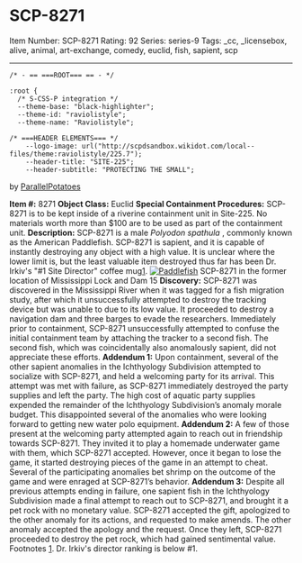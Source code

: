 # SCP-8271
Item Number: SCP-8271
Rating: 92
Series: series-9
Tags: _cc, _licensebox, alive, animal, art-exchange, comedy, euclid, fish, sapient, scp

---

    /* - == ===ROOT=== == - */
     
    :root {
      /* S-CSS-P integration */
      --theme-base: "black-highlighter";
      --theme-id: "raviolistyle";
      --theme-name: "Raviolistyle";
     
    /* ===HEADER ELEMENTS=== */
        --logo-image: url("http://scpdsandbox.wikidot.com/local--files/theme:raviolistyle/225.7");
        --header-title: "SITE-225";
        --header-subtitle: "PROTECTING THE SMALL";
by [ParallelPotatoes](/parallels-potato-page)
  
**Item #:** 8271 
**Object Class:** Euclid
**Special Containment Procedures:** SCP-8271 is to be kept inside of a riverine containment unit in Site-225. No materials worth more than $100 are to be used as part of the containment unit.
**Description:** SCP-8271 is a male _Polyodon spathula_ , commonly known as the American Paddlefish. SCP-8271 is sapient, and it is capable of instantly destroying any object with a high value. It is unclear where the lower limit is, but the least valuable item destroyed thus far has been Dr. Irkiv's "#1 Site Director" coffee mug[1](javascript:;).
[![Paddlefish](https://scp-wiki.wdfiles.com/local--resized-images/scp-8271/Paddlefish/medium.jpg)](https://scp-wiki.wdfiles.com/local--files/scp-8271/Paddlefish)
SCP-8271 in the former location of Mississippi Lock and Dam 15
**Discovery:** SCP-8271 was discovered in the Mississippi River when it was tagged for a fish migration study, after which it unsuccessfully attempted to destroy the tracking device but was unable to due to its low value. It proceeded to destroy a navigation dam and three barges to evade the researchers. Immediately prior to containment, SCP-8271 unsuccessfully attempted to confuse the initial containment team by attaching the tracker to a second fish. The second fish, which was coincidentally also anomalously sapient, did not appreciate these efforts.
**Addendum 1:** Upon containment, several of the other sapient anomalies in the Ichthyology Subdivision attempted to socialize with SCP-8271, and held a welcoming party for its arrival. This attempt was met with failure, as SCP-8271 immediately destroyed the party supplies and left the party. The high cost of aquatic party supplies expended the remainder of the Ichthyology Subdivision’s anomaly morale budget. This disappointed several of the anomalies who were looking forward to getting new water polo equipment.
**Addendum 2:** A few of those present at the welcoming party attempted again to reach out in friendship towards SCP-8271. They invited it to play a homemade underwater game with them, which SCP-8271 accepted. However, once it began to lose the game, it started destroying pieces of the game in an attempt to cheat. Several of the participating anomalies bet shrimp on the outcome of the game and were enraged at SCP-8271’s behavior.
**Addendum 3:** Despite all previous attempts ending in failure, one sapient fish in the Ichthyology Subdivision made a final attempt to reach out to SCP-8271, and brought it a pet rock with no monetary value. SCP-8271 accepted the gift, apologized to the other anomaly for its actions, and requested to make amends. The other anomaly accepted the apology and the request. Once they left, SCP-8271 proceeded to destroy the pet rock, which had gained sentimental value.
Footnotes
[1](javascript:;). Dr. Irkiv's director ranking is below #1.
